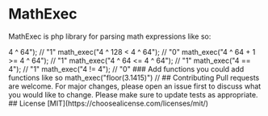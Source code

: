 # MathExec

MathExec is php library for parsing math expressions like so: 

<?php
    echo math_exec("5 ^ 2 + 36 / 2 - 1")

## Installation

Use the package manager composer to install it

$ composer install ibelousov/math-exec

## Usage

### Supported things

// Root
math_exec("\\2"); // "1.1892071150027210667174999705604759152929"

(you could set inner precision, like so:

math_exec("\\2", 1000); 

// "1.1892071150027210667174999705604759152929720924638174130190022
// 2471946666822691715987078134453813767371603739477476921318606372
// 6361789847756785360862538017775070151511403557092273162342868889
// 9241754460719087105038499725591050098371044920154845735674580904
// 8399409309000349779590803848965884300504119871700937907982098462
// 5235373981281740818113780828552014842210060958932412445931035057
// 5191963029413832634742802798244080228008217292720586153666393704
// 0023820730854565306744771485988873345762718678381165470458727612
// 7111269988678434930175861424970170054131455143891998743766762178
// 5161783177987307048236318734734842180537156986842636482761056228
// 4779958628963329392816878747586560347379199645940075615444371574
// 1890303986971294306248625351734129153597531121544674615908647760
// 6517445957055930979119465756398917686972170262497475333629918606
// 5311570834936807698049481706074376847467855865282550141846497924
// 8909951563378299859508764353239662147789654791045418693466186139
// 614521856391702634160435422985610854932687"

by default it is 40 signs after point
)

// Multiplication
math_exec("2 * 2"); //  4

// Division
math_exec("2 / 2"); // 1

// Power
math_exec("2 ^ 3"); // 8 (left and right should be whole numbers)

// Modul
math_exec("7 % 2"); // 1

// Whole division
math_exec("3.1415 // 2"); // 1

// Associativity
math_exec("2 + 2 * 2");  // 6

// Parenthesis
math_exec("(2 + 2) * 2"); // 8

// Float to string convertion number formats
$a = 0.1415E-10;
$b = 0.1415E-10;
math_exec("$a * $b"); // "0.0000000000000000000002002225"

// comparison
math_exec("4 ^ 128 > 4 ^ 64"); // "1" 
math_exec("4 ^ 128 < 4 ^ 64"); // "0" 
math_exec("4 ^ 64 + 1 >= 4 ^ 64"); // "1"
math_exec("4 ^ 64 <= 4 ^ 64"); // "1"
math_exec("4 == 4"); // "1"
math_exec("4 != 4"); // "0"

### Add functions you could add functions like so

math_exec("floor(3.1415)") // 

## Contributing
Pull requests are welcome. For major changes, please open an issue first to discuss what you would like to change.

Please make sure to update tests as appropriate.

## License
[MIT](https://choosealicense.com/licenses/mit/)